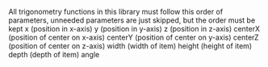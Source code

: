 All trigonometry functions in this library must follow this order of parameters, unneeded parameters are just skipped, but the order must be kept
x           (position in x-axis)
y           (position in y-axis)
z           (position in z-axis)
centerX     (position of center on x-axis)
centerY     (position of center on y-axis)
centerZ     (position of center on z-axis)
width       (width of item)
height      (height of item)
depth       (depth of item)
angle